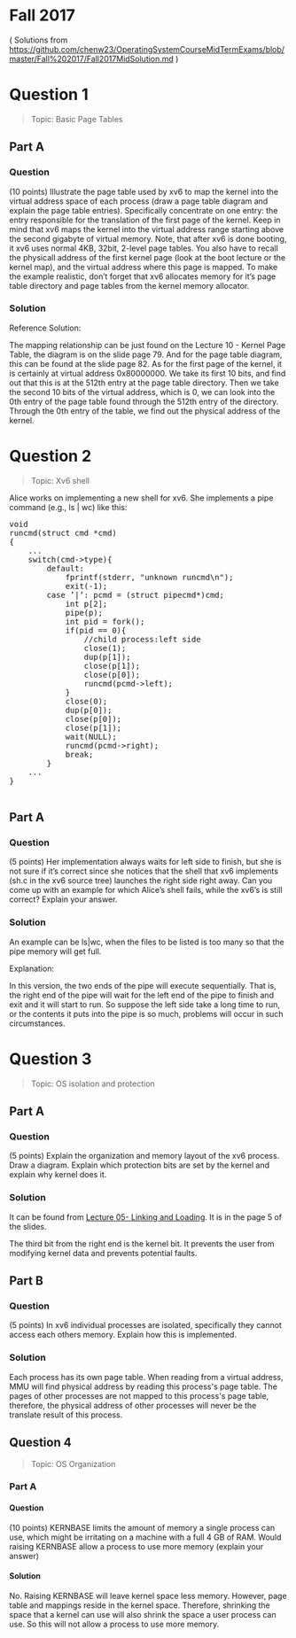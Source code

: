 # Fall 2017
( Solutions from https://github.com/chenw23/OperatingSystemCourseMidTermExams/blob/master/Fall%202017/Fall2017MidSolution.md )
# Question 1
> Topic: Basic Page Tables
## Part A
### Question
(10 points) Illustrate the page table used by xv6 to map the kernel into the virtual address
space of each process (draw a page table diagram and explain the page table entries).
Specifically concentrate on one entry: the entry responsible for the translation of the first
page of the kernel. Keep in mind that xv6 maps the kernel into the virtual address range
starting above the second gigabyte of virtual memory. Note, that after xv6 is done booting,
it xv6 uses normal 4KB, 32bit, 2-level page tables. You also have to recall the physicall
address of the first kernel page (look at the boot lecture or the kernel map), and the virtual
address where this page is mapped. To make the example realistic, don’t forget that xv6
allocates memory for it’s page table directory and page tables from the kernel memory
allocator.
### Solution
Reference Solution:

The mapping relationship can be just found on the Lecture 10 - Kernel Page Table, the diagram is on the slide page 79. And for the page table diagram, this can be found at the slide page 82. As for the first page of the kernel, it is certainly at virtual address 0x80000000. We take its first 10 bits, and find out that this is at the 512th entry at the page table directory. Then we take the second 10 bits of the virtual address, which is 0, we can look into the 0th entry of the page table found through the 512th entry of the directory. Through the 0th entry of the table, we find out the physical address of the kernel.
  
  
# Question 2
> Topic: Xv6 shell

Alice works on implementing a new shell for xv6. She implements a pipe command (e.g., ls |
wc) like this:
<pre>
void
runcmd(struct cmd *cmd)
{
    ...
    switch(cmd->type){
        default:
            fprintf(stderr, "unknown runcmd\n");
            exit(-1);
        case ’|’: pcmd = (struct pipecmd*)cmd;
            int p[2];
            pipe(p);
            int pid = fork();
            if(pid == 0){
                //child process:left side
                close(1);
                dup(p[1]);
                close(p[1]);
                close(p[0]);
                runcmd(pcmd->left);
            }
            close(0);
            dup(p[0]);
            close(p[0]);
            close(p[1]);
            wait(NULL);
            runcmd(pcmd->right);
            break;
        }
    ...
}

</pre>
## Part A
### Question
(5 points) Her implementation always waits for left side to finish, but she is not sure if it’s
correct since she notices that the shell that xv6 implements (sh.c in the xv6 source tree)
launches the right side right away. Can you come up with an example for which Alice’s
shell fails, while the xv6’s is still correct? Explain your answer.
### Solution  
An example can be ls|wc, when the files to be listed is too many so that the pipe memory will get full.
  
Explanation:
  
In this version, the two ends of the pipe will execute sequentially. That is, the right end of the pipe will wait for the left end of the pipe to finish and exit and it will start to run. So suppose the left side take a long time to run, or the contents it puts into the pipe is so much, problems will occur in such circumstances.

# Question 3
> Topic: OS isolation and protection
## Part A
### Question
(5 points) Explain the organization and memory layout of the xv6 process. Draw a diagram. Explain which protection bits are set by the kernel and explain why kernel does
it.
### Solution
It can be found from [Lecture 05- Linking and Loading](https://www.ics.uci.edu/~aburtsev/143A/lectures/lecture05-linking-and-loading/lecture05-linking-and-loading.pdf). It is in the page 5 of the slides.

The third bit from the right end is the kernel bit. It prevents the user from modifying kernel data and prevents potential faults.
  
## Part B
### Question
(5 points) In xv6 individual processes are isolated, specifically they cannot access each
others memory. Explain how this is implemented.
### Solution
Each process has its own page table. When reading from a virtual address, MMU will find physical address by reading this process's page table. The pages of other processes are not mapped to this process's page table, therefore, the physical address of other processes will never be the translate result of this process.
  
  
## Question 4
> Topic: OS Organization
  
### Part A
#### Question
(10 points) KERNBASE limits the amount of memory a single process can use, which might
be irritating on a machine with a full 4 GB of RAM. Would raising KERNBASE allow a
process to use more memory (explain your answer)
#### Solution
No. Raising KERNBASE will leave kernel space less memory. However, page table and mappings reside in the kernel space. Therefore, shrinking the space that a kernel can use will also shrink the space a user process can use. So this will not allow a process to use more memory.
  
